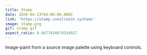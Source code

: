 ```yaml
---
title: Stamp
date: 2020-04-23T04:00:00.000Z
link: 'https://stamp.constraint.systems'
image: stamp.png
gif: stamp.gif
aspect_ratio: 0.9477434679334917
---
```


Image-paint from a source image palette using keyboard controls.
